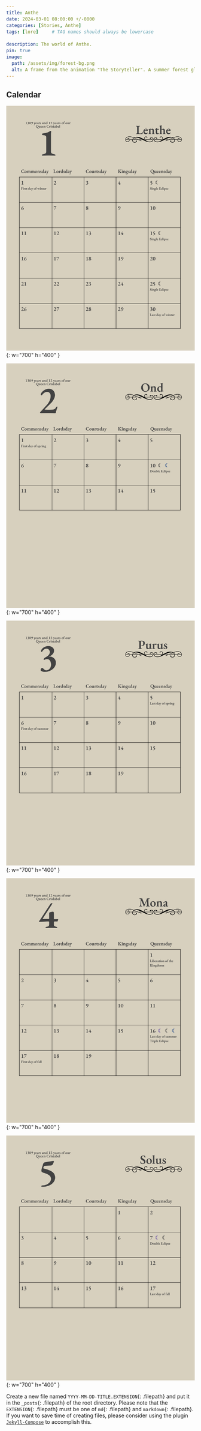 ```yaml
---
title: Anthe
date: 2024-03-01 08:00:00 +/-0800
categories: [Stories, Anthe]
tags: [lore]     # TAG names should always be lowercase

description: The world of Anthe.
pin: true
image:
  path: /assets/img/forest-bg.png
  alt: A frame from the animation "The Storyteller". A summer forest glowing with the sun peaking through the leaves in the top left, green fireflies are dispersed among the branches. 
---
```


## Calendar

![Desktop View](/assets/documents/01Lenthe-Anthe-Calendar.jpg){: w="700" h="400" }

![Desktop View](/assets/documents/02Ond-Anthe-Calendar.jpg){: w="700" h="400" }

![Desktop View](/assets/documents/03Purus-Anthe-Calendar.jpg){: w="700" h="400" }

![Desktop View](/assets/documents/04Mona-Anthe-Calendar.jpg){: w="700" h="400" }

![Desktop View](/assets/documents/05Solus-Anthe-Calendar.jpg){: w="700" h="400" }

Create a new file named `YYYY-MM-DD-TITLE.EXTENSION`{: .filepath} and put it in the `_posts`{: .filepath} of the root directory. Please note that the `EXTENSION`{: .filepath} must be one of `md`{: .filepath} and `markdown`{: .filepath}. If you want to save time of creating files, please consider using the plugin [`Jekyll-Compose`](https://github.com/jekyll/jekyll-compose) to accomplish this.
